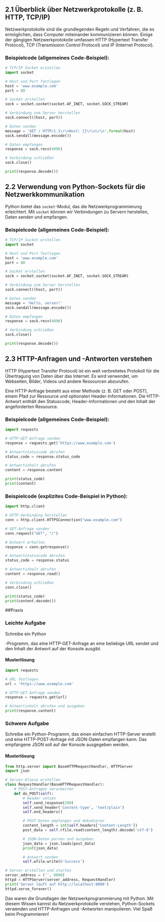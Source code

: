 ## 2.1 Überblick über Netzwerkprotokolle (z. B. HTTP, TCP/IP)

Netzwerkprotokolle sind die grundlegenden Regeln und Verfahren, die es ermöglichen, dass Computer miteinander kommunizieren können. Einige der gängigen Netzwerkprotokolle umfassen HTTP (Hypertext Transfer Protocol), TCP (Transmission Control Protocol) und IP (Internet Protocol).

### Beispielcode (allgemeines Code-Beispiel):
```python
# TCP/IP Socket erstellen
import socket

# Host und Port festlegen
host = 'www.example.com'
port = 80

# Socket erstellen
sock = socket.socket(socket.AF_INET, socket.SOCK_STREAM)

# Verbindung zum Server herstellen
sock.connect((host, port))

# Daten senden
message = 'GET / HTTP/1.1\r\nHost: {}\r\n\r\n'.format(host)
sock.sendall(message.encode())

# Daten empfangen
response = sock.recv(4096)

# Verbindung schließen
sock.close()

print(response.decode())
```

## 2.2 Verwendung von Python-Sockets für die Netzwerkkommunikation

Python bietet das `socket`-Modul, das die Netzwerkprogrammierung erleichtert. Mit `socket` können wir Verbindungen zu Servern herstellen, Daten senden und empfangen.

### Beispielcode (allgemeines Code-Beispiel):
```python
# TCP/IP Socket erstellen
import socket

# Host und Port festlegen
host = 'www.example.com'
port = 80

# Socket erstellen
sock = socket.socket(socket.AF_INET, socket.SOCK_STREAM)

# Verbindung zum Server herstellen
sock.connect((host, port))

# Daten senden
message = 'Hello, server!'
sock.sendall(message.encode())

# Daten empfangen
response = sock.recv(4096)

# Verbindung schließen
sock.close()

print(response.decode())
```

## 2.3 HTTP-Anfragen und -Antworten verstehen

HTTP (Hypertext Transfer Protocol) ist ein weit verbreitetes Protokoll für die Übertragung von Daten über das Internet. Es wird verwendet, um Webseiten, Bilder, Videos und andere Ressourcen abzurufen.

Eine HTTP-Anfrage besteht aus einer Methode (z. B. GET oder POST), einem Pfad zur Ressource und optionalen Header-Informationen. Die HTTP-Antwort enthält den Statuscode, Header-Informationen und den Inhalt der angeforderten Ressource.

### Beispielcode (allgemeines Code-Beispiel):
```python
import requests

# HTTP-GET-Anfrage senden
response = requests.get('https://www.example.com')

# Antwortstatuscode abrufen
status_code = response.status_code

# Antwortinhalt abrufen
content = response.content

print(status_code)
print(content)
```

### Beispielcode (explizites Code-Beispiel in Python):
```python
import http.client

# HTTP-Verbindung herstellen
conn = http.client.HTTPSConnection("www.example.com")

# GET-Anfrage senden
conn.request("GET", "/")

# Antwort erhalten
response = conn.getresponse()

# Antwortstatuscode abrufen
status_code = response.status

# Antwortinhalt abrufen
content = response.read()

# Verbindung schließen
conn.close()

print(status_code)
print(content.decode())
```

##Praxis

### Leichte Aufgabe

Schreibe ein Python

-Programm, das eine HTTP-GET-Anfrage an eine beliebige URL sendet und den Inhalt der Antwort auf der Konsole ausgibt.

#### Musterlösung

```python
import requests

# URL festlegen
url = 'https://www.example.com'

# HTTP-GET-Anfrage senden
response = requests.get(url)

# Antwortinhalt abrufen und ausgeben
print(response.content)
```

### Schwere Aufgabe

Schreibe ein Python-Programm, das einen einfachen HTTP-Server erstellt und eine HTTP-POST-Anfrage mit JSON-Daten empfangen kann. Das empfangene JSON soll auf der Konsole ausgegeben werden.

#### Musterlösung

```python
from http.server import BaseHTTPRequestHandler, HTTPServer
import json

# Server-Klasse erstellen
class RequestHandler(BaseHTTPRequestHandler):
    # POST-Anfragen verarbeiten
    def do_POST(self):
        # Header setzen
        self.send_response(200)
        self.send_header('Content-type', 'text/plain')
        self.end_headers()

        # POST-Daten empfangen und dekodieren
        content_length = int(self.headers['Content-Length'])
        post_data = self.rfile.read(content_length).decode('utf-8')

        # JSON-Daten parsen und ausgeben
        json_data = json.loads(post_data)
        print(json_data)

        # Antwort senden
        self.wfile.write(b'Success')

# Server erstellen und starten
server_address = ('', 8000)
httpd = HTTPServer(server_address, RequestHandler)
print('Server läuft auf http://localhost:8000')
httpd.serve_forever()
```

Das waren die Grundlagen der Netzwerkprogrammierung mit Python. Mit diesem Wissen kannst du Netzwerkprotokolle verstehen, Python-Sockets verwenden und HTTP-Anfragen und -Antworten manipulieren. Viel Spaß beim Programmieren!